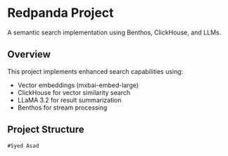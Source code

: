 # Redpanda Project

A semantic search implementation using Benthos, ClickHouse, and LLMs.

## Overview

This project implements enhanced search capabilities using:
- Vector embeddings (mxbai-embed-large)
- ClickHouse for vector similarity search
- LLaMA 3.2 for result summarization
- Benthos for stream processing

## Project Structure
```
#Syed Asad